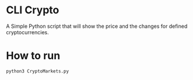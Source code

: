 # CLI Crypto
A Simple Python script that will show the price and the changes for defined cryptocurrencies.

# How to run
```sh
python3 CryptoMarkets.py
```

